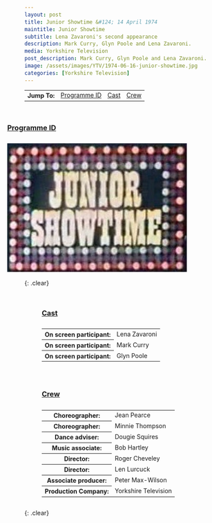 ```yaml
---
layout: post
title: Junior Showtime &#124; 14 April 1974
maintitle: Junior Showtime
subtitle: Lena Zavaroni's second appearance
description: Mark Curry, Glyn Poole and Lena Zavaroni.
media: Yorkshire Television
post_description: Mark Curry, Glyn Poole and Lena Zavaroni.
image: /assets/images/YTV/1974-06-16-junior-showtime.jpg
categories: [Yorkshire Television]
---
```


<table>
<tr align="center">
<th>Jump To:</th>
<td><a href="#programme-id">Programme ID</a></td>
<td><a href="#cast">Cast</a></td>
<td><a href="#crew">Crew</a></td>
</tr>
</table>

<figure class="fig3">
<figcaption>
<h3 id="programme-id"><a href="#programme-id">Programme ID</a></h3>
</figcaption>
<img src="/assets/images/YTV/1974-junior-showtime.jpg" class="full-width" />
</figure>

{: .clear}

<figure class="fig1">
<figcaption>
<h3 id="cast"><a href="#cast">Cast</a></h3>
</figcaption>
<table>
<tr><th>On screen participant:</th> <td>Lena Zavaroni</td></tr>
<tr><th>On screen participant:</th> <td>Mark Curry</td></tr>
<tr><th>On screen participant:</th> <td>Glyn Poole</td></tr>
</table>
</figure>

<figure class="fig2">
<figcaption>
<h3 id="crew"><a href="#crew">Crew</a></h3>
</figcaption>
<table>
<tr><th>Choreographer:</th> <td>Jean Pearce</td></tr>
<tr><th>Choreographer:</th> <td>Minnie Thompson</td></tr>
<tr><th>Dance adviser:</th> <td>Dougie Squires</td></tr>
<tr><th>Music associate:</th> <td>Bob Hartley</td></tr>
<tr><th>Director:</th> <td>Roger Cheveley</td></tr>
<tr><th>Director:</th> <td>Len Lurcuck</td></tr>
<tr><th>Associate producer:</th> <td>Peter Max-Wilson</td></tr>
<tr><th>Production Company:</th> <td>Yorkshire Television</td></tr>
</table>
</figure>

<br />{: .clear}

<style>
.fig1 {float:left; width:49%;}

.fig2 {float:right; width:49%;}

.fig3 {float:right; width:100%;}

figcaption {float:left; width:100%;}

@media screen and (orientation:portrait) {
.fig1, .fig2 {float:left; width:100%;}
figcaption {float:left; width:100%; margin-bottom: 10px;}
}
</style>

